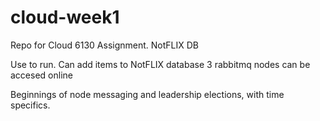 # cloud-week1
Repo for Cloud 6130 Assignment.  NotFLIX DB


Use <docker-compose up> to run.
  Can add items to NotFLIX database 
  3 rabbitmq nodes can be accesed online
  
  Beginnings of node messaging and leadership elections, with time specifics. 
  
  
